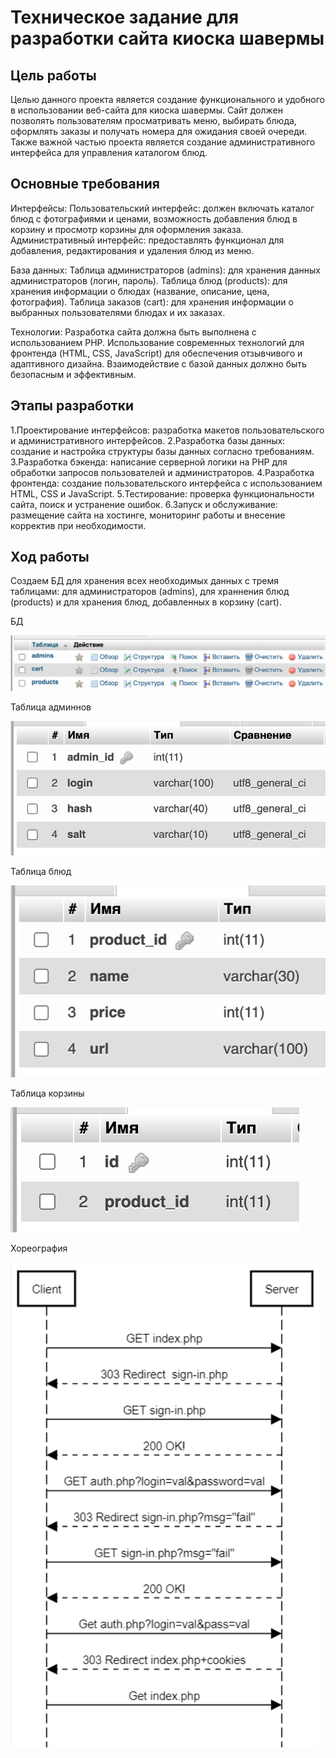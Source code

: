 # Техническое задание для разработки сайта киоска шавермы

## Цель работы
Целью данного проекта является создание функционального и удобного в использовании веб-сайта для киоска шавермы. Сайт должен позволять пользователям просматривать меню, выбирать блюда, оформлять заказы и получать номера для ожидания своей очереди. Также важной частью проекта является создание административного интерфейса для управления каталогом блюд.


## Основные требования
Интерфейсы:
Пользовательский интерфейс: должен включать каталог блюд с фотографиями и ценами, возможность добавления блюд в корзину и просмотр корзины для оформления заказа.
Административный интерфейс: предоставлять функционал для добавления, редактирования и удаления блюд из меню.

База данных:
Таблица администраторов (admins): для хранения данных администраторов (логин, пароль).
Таблица блюд (products): для хранения информации о блюдах (название, описание, цена, фотография).
Таблица заказов (cart): для хранения информации о выбранных пользователями блюдах и их заказах.

Технологии:
Разработка сайта должна быть выполнена с использованием PHP.
Использование современных технологий для фронтенда (HTML, CSS, JavaScript) для обеспечения отзывчивого и адаптивного дизайна.
Взаимодействие с базой данных должно быть безопасным и эффективным.

## Этапы разработки
1.Проектирование интерфейсов: разработка макетов пользовательского и административного интерфейсов.
2.Разработка базы данных: создание и настройка структуры базы данных согласно требованиям.
3.Разработка бэкенда: написание серверной логики на PHP для обработки запросов пользователей и администраторов.
4.Разработка фронтенда: создание пользовательского интерфейса с использованием HTML, CSS и JavaScript.
5.Тестирование: проверка функциональности сайта, поиск и устранение ошибок.
6.Запуск и обслуживание: размещение сайта на хостинге, мониторинг работы и внесение корректив при необходимости.


## Ход работы
Создаем БД для хранения всех необходимых данных с тремя таблицами: для администраторов (admins), для храннения блюд (products) и для хранения блюд, добавленных в корзину (cart).

БД

![Рис. 1 - БД](https://github.com/NeverMore2045/Course/blob/main/pict/%D0%91%D0%94.png)

Таблица админнов

![Рис. 2 - Админы](https://github.com/NeverMore2045/Course/blob/main/pict/admins.png)

Таблица блюд

![Рис. 3 - Блюда](https://github.com/NeverMore2045/Course/blob/main/pict/products.png)

Таблица корзины

![Рис. 4 - Корзина](https://github.com/NeverMore2045/Course/blob/main/pict/cart.png)

Хореография

![Рис. 5 - Хореография](https://github.com/NeverMore2045/Course/blob/main/pict/hor.png)
